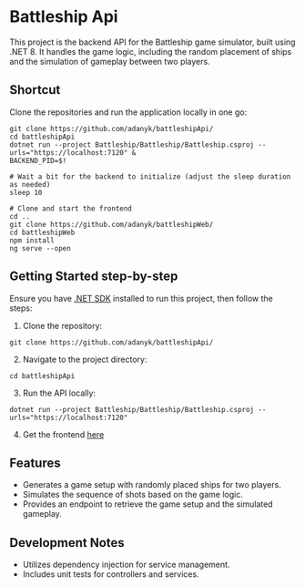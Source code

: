 # Battleship Api
This project is the backend API for the Battleship game simulator, built using .NET 8. It handles the game logic, including the random placement of ships and the simulation of gameplay between two players.

## Shortcut
Clone the repositories and run the application locally in one go:
```
git clone https://github.com/adanyk/battleshipApi/
cd battleshipApi
dotnet run --project Battleship/Battleship/Battleship.csproj --urls="https://localhost:7120" &
BACKEND_PID=$!

# Wait a bit for the backend to initialize (adjust the sleep duration as needed)
sleep 10

# Clone and start the frontend
cd ..
git clone https://github.com/adanyk/battleshipWeb/
cd battleshipWeb
npm install
ng serve --open
```

## Getting Started step-by-step
Ensure you have [.NET SDK](https://dotnet.microsoft.com/en-us/download) installed to run this project, then follow the steps:

1. Clone the repository:
```
git clone https://github.com/adanyk/battleshipApi/
```
2. Navigate to the project directory:
```
cd battleshipApi
```
3. Run the API locally:
```
dotnet run --project Battleship/Battleship/Battleship.csproj --urls="https://localhost:7120"
```
4. Get the frontend [here](https://github.com/adanyk/battleshipWeb)

## Features
* Generates a game setup with randomly placed ships for two players.
* Simulates the sequence of shots based on the game logic.
* Provides an endpoint to retrieve the game setup and the simulated gameplay.

## Development Notes
* Utilizes dependency injection for service management.
* Includes unit tests for controllers and services.
